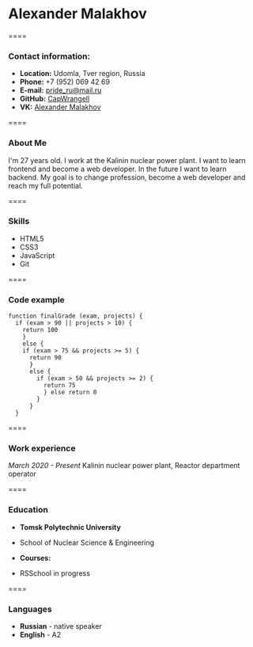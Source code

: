 # Alexander Malakhov

====

### Contact information:

- **Location:** Udomla, Tver region, Russia
- **Phone:** +7 (952) 069 42 69
- **E-mail:** pride_ru@mail.ru
- **GitHub:** [CapWrangell](https://github.com/CapWrangell "Переход на GitHub CapWrangell")
- **VK:** [Alexander Malakhov](https://vk.com/id34460788)

====

### About Me

I'm 27 years old. I work at the Kalinin nuclear power plant.
I want to learn frontend and become a web developer. In the future I want to learn backend. My goal is to change profession, become a web developer and reach my full potential.

====

### Skills

- HTML5
- CSS3
- JavaScript
- Git

====

### Code example

```
function finalGrade (exam, projects) {
  if (exam > 90 || projects > 10) {
    return 100
    }
    else {
    if (exam > 75 && projects >= 5) {
      return 90
      }
      else {
        if (exam > 50 && projects >= 2) {
          return 75
          } else return 0
        }
      }
  }
```

====

### Work experience

_March 2020 - Present_ Kalinin nuclear power plant, Reactor department operator

====

### Education

- **Tomsk Polytechnic University**

* School of Nuclear Science & Engineering

- **Courses:**

* RSSchool in progress

====

### Languages

- **Russian** - native speaker
- **English** - A2
